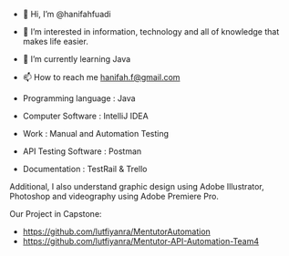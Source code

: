 - 👋 Hi, I’m @hanifahfuadi
- 👀 I’m interested in information, technology and all of knowledge that makes life easier.
- 🌱 I’m currently learning Java
- 📫 How to reach me hanifah.f@gmail.com

- Programming language : Java 

- Computer Software : IntelliJ IDEA 

- Work : Manual and Automation Testing
- API Testing Software : Postman 

- Documentation : TestRail 
& Trello 


Additional, I also understand graphic design using Adobe Illustrator, Photoshop and videography using Adobe Premiere Pro.

Our Project in Capstone: 
- https://github.com/lutfiyanra/MentutorAutomation
- https://github.com/lutfiyanra/Mentutor-API-Automation-Team4
<!---
hanifahfuadi/hanifahfuadi is a ✨ special ✨ repository because its `README.md` (this file) appears on your GitHub profile.
You can click the Preview link to take a look at your changes.
--->
